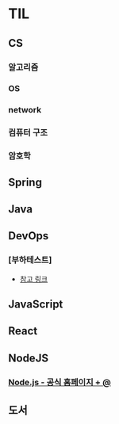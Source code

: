 # TIL

## CS
### 알고리즘
### OS
### network
### 컴퓨터 구조
### 암호학

## Spring

## Java

## DevOps
### [부하테스트]
- [참고 링크](https://blog.imqa.io/siljeon-web-aeb-buha-teseuteu-1byeon/)

## JavaScript

## React

## NodeJS
### [Node.js - 공식 홈페이지 + @](https://github.com/accidentlywoo/HelloNodeJS)

## 도서
